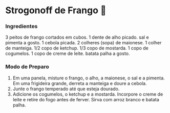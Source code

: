 # Strogonoff de Frango :chicken:

### Ingredientes

3 peitos de frango cortados em cubos.
1 dente de alho picado.
sal e pimenta a gosto.
1 cebola picada.
2 colheres (sopa) de maionese.
1 colher de manteiga.
1/2 copo de ketchup.
1/3 copo de mostarda.
1 copo de cogumelos.
1 copo de creme de leite.
batata palha a gosto.

### Modo de Preparo

1. Em uma panela, misture o frango, o alho, a maionese, o sal e a pimenta. Em uma frigideira grande, derreta a manteiga e doure a cebola. 
2. Junte o frango temperado até que esteja dourado. 
3. Adicione os cogumelos, o ketchup e a mostarda. Incorpore o creme de leite e retire do fogo antes de ferver. Sirva com arroz branco e batata palha.
